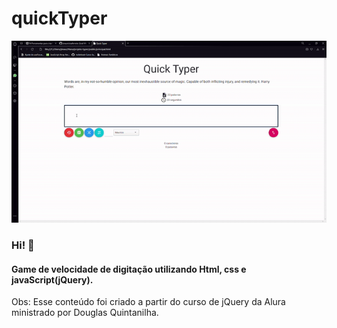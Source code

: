 # quickTyper



![Design of the website](./public/img/quick-typer.gif)

### Hi! 👋


#### Game de velocidade de digitação utilizando  Html, css   e javaScript(jQuery). 


Obs: Esse conteúdo foi criado a partir do curso de jQuery da Alura ministrado por Douglas Quintanilha.
